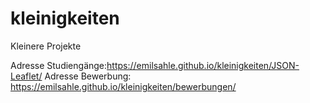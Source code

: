 # kleinigkeiten
Kleinere Projekte

Adresse Studiengänge:https://emilsahle.github.io/kleinigkeiten/JSON-Leaflet/
Adresse Bewerbung: https://emilsahle.github.io/kleinigkeiten/bewerbungen/

